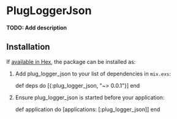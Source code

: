 # PlugLoggerJson

**TODO: Add description**

## Installation

If [available in Hex](https://hex.pm/docs/publish), the package can be installed as:

  1. Add plug_logger_json to your list of dependencies in `mix.exs`:

        def deps do
          [{:plug_logger_json, "~> 0.0.1"}]
        end

  2. Ensure plug_logger_json is started before your application:

        def application do
          [applications: [:plug_logger_json]]
        end

